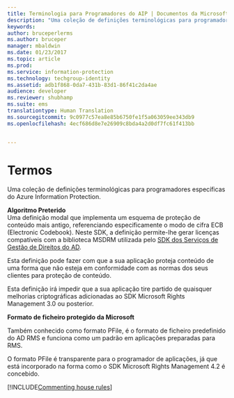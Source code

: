 ```yaml
---
title: Terminologia para Programadores do AIP | Documentos da Microsoft
description: "Uma coleção de definições terminológicas para programadores específicas dos Serviços de Gestão de Direitos."
keywords: 
author: bruceperlerms
ms.author: bruceper
manager: mbaldwin
ms.date: 01/23/2017
ms.topic: article
ms.prod: 
ms.service: information-protection
ms.technology: techgroup-identity
ms.assetid: adb1f868-0da7-431b-83d1-86f41c2da4ae
audience: developer
ms.reviewer: shubhamp
ms.suite: ems
translationtype: Human Translation
ms.sourcegitcommit: 9c0977c57ea8e85b6750fe1f5a063059ee343db9
ms.openlocfilehash: 4ecf686d8e7e26909c8bda4a2d0df7fc61f413bb


---
```


# <a name="terms"></a>Termos

Uma coleção de definições terminológicas para programadores específicas do Azure Information Protection.

**Algoritmo Preterido**  
Uma definição modal que implementa um esquema de proteção de conteúdo mais antigo, referenciando especificamente o modo de cifra ECB (Electronic Codebook). Neste SDK, a definição permite-lhe gerar licenças compatíveis com a biblioteca MSDRM utilizada pelo [SDK dos Serviços de Gestão de Direitos do AD](https://msdn.microsoft.com/library/windows/desktop/cc530379.aspx).

Esta definição pode fazer com que a sua aplicação proteja conteúdo de uma forma que não esteja em conformidade com as normas dos seus clientes para proteção de conteúdo.

Esta definição irá impedir que a sua aplicação tire partido de quaisquer melhorias criptográficas adicionadas ao SDK Microsoft Rights Management 3.0 ou posterior.

**Formato de ficheiro protegido da Microsoft**

Também conhecido como formato PFile, é o formato de ficheiro predefinido do AD RMS e funciona como um padrão em aplicações preparadas para RMS.

O formato PFile é transparente para o programador de aplicações, já que está incorporado na forma como o SDK Microsoft Rights Management 4.2 é concebido.


[!INCLUDE[Commenting house rules](../includes/houserules.md)]


<!--HONumber=Jan17_HO4-->


